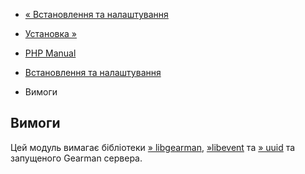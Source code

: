 - [« Встановлення та налаштування](gearman.setup.md)
- [Установка »](gearman.installation.md)

- [PHP Manual](index.md)
- [Встановлення та налаштування](gearman.setup.md)
- Вимоги

## Вимоги

Цей модуль вимагає бібліотеки
[» libgearman](http://gearman.org/getting-started/),
[»libevent](http://libevent.org/) та
[» uuid](http://www.ossp.org/pkg/lib/uuid/) та запущеного Gearman
сервера.
